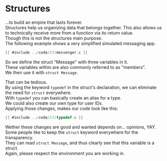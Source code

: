 # Structures

...to build an empire that lasts forever.  
Structures help us organizing data that belongs together. This also allows us to
technically receive more from a function via its return value.  
Though this is not the structures main purpose.  
The following example shows a very simplified simulated messaging app.  

```c
{{ #include ../code/17/messenger.c }}
```

So we define the struct "Message" with three variables in it.  
These variables within are also commonly referred to as "members".  
We then use it with `struct Message`.  
  
That can be tedious.  
By using the keyword `typedef` in the struct's declaration, we can eliminate the
need for `struct` everywhere.  
With `typedef` you can basically create an alias for a type.  
We could also create our own type for user IDs.  
Applying those changes, makes our code look like this:  

```c
{{ #include ../code/17/typedef.c }}
```

Wether these changes are good and wanted depends on... opinions, YAY.  
Some people like to keep the `struct` keyword everywhere for the transparency.  
They can read `struct Message`, and thus clearly see that this variable is
a struct.  
Again, please respect the environment you are working in.  
